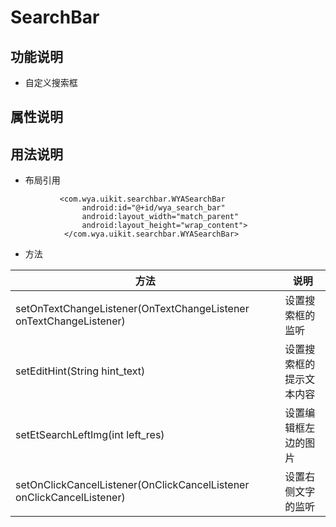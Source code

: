 # SearchBar
## 功能说明
- 自定义搜索框

## 属性说明

## 用法说明
- 布局引用
```
           <com.wya.uikit.searchbar.WYASearchBar
                android:id="@+id/wya_search_bar"
                android:layout_width="match_parent"
                android:layout_height="wrap_content">
            </com.wya.uikit.searchbar.WYASearchBar>
```

- 方法

方法|说明
---|---
setOnTextChangeListener(OnTextChangeListener onTextChangeListener)|设置搜索框的监听
setEditHint(String hint_text)|设置搜索框的提示文本内容
setEtSearchLeftImg(int left_res)|设置编辑框左边的图片
setOnClickCancelListener(OnClickCancelListener onClickCancelListener)|设置右侧文字的监听





